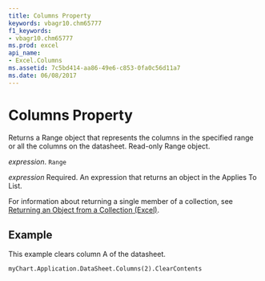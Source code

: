 ```yaml
---
title: Columns Property
keywords: vbagr10.chm65777
f1_keywords:
- vbagr10.chm65777
ms.prod: excel
api_name:
- Excel.Columns
ms.assetid: 7c5bd414-aa86-49e6-c853-0fa0c56d11a7
ms.date: 06/08/2017
---
```



# Columns Property

Returns a Range object that represents the columns in the specified range or all the columns on the datasheet. Read-only Range object.

 _expression_. `Range`

 _expression_ Required. An expression that returns an object in the Applies To List.

For information about returning a single member of a collection, see  [Returning an Object from a Collection (Excel)](../excel/Concepts/Workbooks-and-Worksheets/returning-an-object-from-a-collection-excel.md).

## Example

This example clears column A of the datasheet.


```vb
myChart.Application.DataSheet.Columns(2).ClearContents
```


